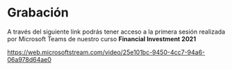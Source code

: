 # Grabación

A través del siguiente link podrás tener acceso a la primera sesión realizada por Microsoft Teams de nuestro curso **Financial Investment 2021**

https://web.microsoftstream.com/video/25e101bc-9450-4cc7-94a6-06a978d64ae0


